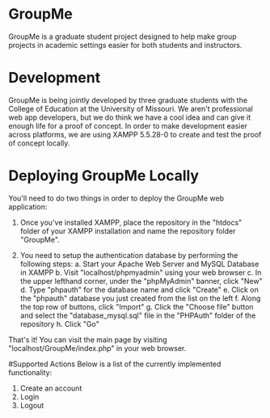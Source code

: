 # GroupMe
GroupMe is a graduate student project designed to help make group projects in academic settings easier for both students and instructors.

# Development
GroupMe is being jointly developed by three graduate students with the College of Education at the University of Missouri.  We aren't professional web app developers, but we do think we have a cool idea and can give it enough life for a proof of concept.  In order to make development easier across platforms, we are using XAMPP 5.5.28-0 to create and test the proof of concept locally.

# Deploying GroupMe Locally
You'll need to do two things in order to deploy the GroupMe web application:
  1. Once you've installed XAMPP, place the repository in the "htdocs" folder of your XAMPP installation and name the repository folder "GroupMe".
  
  2. You need to setup the authentication database by performing the following steps:
    a. Start your Apache Web Server and MySQL Database in XAMPP
    b. Visit "localhost/phpmyadmin" using your web browser
    c. In the upper lefthand corner, under the "phpMyAdmin" banner, click "New"
    d. Type "phpauth" for the database name and click "Create"
    e. Click on the "phpauth" database you just created from the list on the left
    f. Along the top row of buttons, click "Import"
    g. Click the "Choose file" button and select the "database_mysql.sql" file in the "PHPAuth" folder of the repository
    h. Click "Go"

That's it!  You can visit the main page by visiting "localhost/GroupMe/index.php" in your web browser.

#Supported Actions
Below is a list of the currently implemented functionality:
  1. Create an account
  2. Login
  3. Logout
